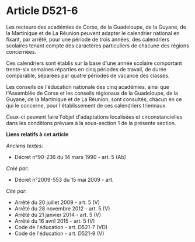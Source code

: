 # Article D521-6

Les recteurs des académies de Corse, de la Guadeloupe, de la Guyane, de la Martinique et de La Réunion peuvent adapter le
calendrier national en fixant, par arrêté, pour une période de trois années, des calendriers scolaires tenant compte des
caractères particuliers de chacune des régions concernées.

Ces calendriers sont établis sur la base d'une année scolaire comportant trente-six semaines réparties en cinq périodes de
travail, de durée comparable, séparées par quatre périodes de vacance des classes.

Les conseils de l'éducation nationale des cinq académies, ainsi que l'Assemblée de Corse et les conseils régionaux de la
Guadeloupe, de la Guyane, de la Martinique et de La Réunion, sont consultés, chacun en ce qui le concerne, pour
l'établissement de ces calendriers triennaux.

Ceux-ci peuvent faire l'objet d'adaptations localisées et circonstancielles dans les conditions prévues à la sous-section 1
de la présente section.

**Liens relatifs à cet article**

_Anciens textes_:

  - Décret n°90-236 du 14 mars 1990 - art. 5 (Ab)

_Créé par_:

  - Décret n°2009-553 du 15 mai 2009 - art.

_Cité par_:

  - Arrêté du 20 juillet 2009 - art. 5 (V)
  - Arrêté du 28 novembre 2012 - art. 5 (V)
  - Arrêté du 21 janvier 2014 - art. 5 (V)
  - Arrêté du 16 avril 2015 - art. 5 (V)
  - Code de l'éducation - art. D521-7 (VD)
  - Code de l'éducation - art. D521-9 (V)
